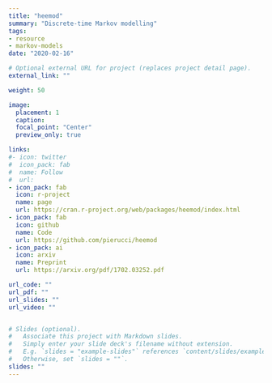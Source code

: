 ```yaml
---
title: "heemod"
summary: "Discrete-time Markov modelling"
tags:
- resource
- markov-models
date: "2020-02-16"

# Optional external URL for project (replaces project detail page).
external_link: ""

weight: 50

image: 
  placement: 1
  caption: 
  focal_point: "Center"
  preview_only: true

links:
#- icon: twitter
#  icon_pack: fab
#  name: Follow
#  url: 
- icon_pack: fab
  icon: r-project
  name: page
  url: https://cran.r-project.org/web/packages/heemod/index.html
- icon_pack: fab
  icon: github
  name: Code
  url: https://github.com/pierucci/heemod
- icon_pack: ai
  icon: arxiv
  name: Preprint
  url: https://arxiv.org/pdf/1702.03252.pdf

url_code: ""
url_pdf: ""
url_slides: ""
url_video: ""


# Slides (optional).
#   Associate this project with Markdown slides.
#   Simply enter your slide deck's filename without extension.
#   E.g. `slides = "example-slides"` references `content/slides/example-slides.md`.
#   Otherwise, set `slides = ""`.
slides: ""
---
```

